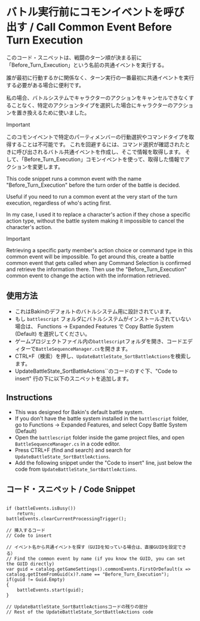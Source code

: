 # バトル実行前にコモンイベントを呼び出す / Call Common Event Before Turn Execution

このコード・スニペットは、戦闘のターン順が決まる前に「Before_Turn_Execution」という名前の共通イベントを実行する。

誰が最初に行動するかに関係なく、ターン実行の一番最初に共通イベントを実行する必要がある場合に便利です。

私の場合、バトルシステムでキャラクターのアクションをキャンセルできなくすることなく、特定のアクションタイプを選択した場合にキャラクターのアクションを置き換えるために使いました。

> [!IMPORTANT]
> このコモンイベントで特定のパーティメンバーの行動選択やコマンドタイプを取得することは不可能です。
> これを回避するには、コマンド選択が確認されたときに呼び出されるバトル共通イベントを作成し、そこで情報を取得します。
> そして、「Before_Turn_Execution」コモンイベントを使って、取得した情報でアクションを変更します。

This code snippet runs a common event with the name "Before_Turn_Execution" before the turn order of the battle is decided. 

Useful if you need to run a common event at the very start of the turn execution, regardless of who's acting first.

In my case, I used it to replace a character's action if they chose a specific action type, without the battle system making it impossible to cancel the character's action.

> [!IMPORTANT]
> Retrieving a specific party member's action choice or command type in this common event will be impossible.
> To get around this, create a battle common event that gets called when any Command Selection is confirmed and retrieve the information there.
> Then use the "Before_Turn_Execution" common event to change the action with the information retrieved.

## 使用方法

* これはBakinのデフォルトのバトルシステム用に設計されています。
* もし ``battlescript`` フォルダにバトルシステムがインストールされていない場合は、 Functions -> Expanded Features で Copy Battle System (Default) を選択してください。
* ゲームプロジェクトファイル内の``battlescript``フォルダを開き、コードエディターで``BattleSequenceManager.cs``を開きます。
* CTRL+F（検索）を押し、``UpdateBattleState_SortBattleActions``を検索します。
* UpdateBattleState_SortBattleActions``のコードのすぐ下、"Code to insert" 行の下に以下のスニペットを追加します。

## Instructions

* This was designed for Bakin's default battle system.
* If you don't have the battle system installed in the ``battlescript`` folder, go to Functions -> Expanded Features, and select Copy Battle System (Default)
* Open the ``battlescript`` folder inside the game project files, and open ``BattleSequenceManager.cs`` in a code editor.
* Press CTRL+F (find and search) and search for ``UpdateBattleState_SortBattleActions``.
* Add the following snippet under the "Code to insert" line, just below the code from ``UpdateBattleState_SortBattleActions``.

## コード・スニペット / Code Snippet

```

if (battleEvents.isBusy())
    return;
battleEvents.clearCurrentProcessingTrigger();

// 挿入するコード
// Code to insert

// イベント名から共通イベントを探す（GUIDを知っている場合は、直接GUIDを設定できる）
// Find the common event by name (if you know the GUID, you can set the GUID directly)
var guid = catalog.getGameSettings().commonEvents.FirstOrDefault(x => catalog.getItemFromGuid(x)?.name == "Before_Turn_Execution");
if(guid != Guid.Empty)
{
    battleEvents.start(guid);
}

// UpdateBattleState_SortBattleActionsコードの残りの部分
// Rest of the UpdateBattleState_SortBattleActions code
```
